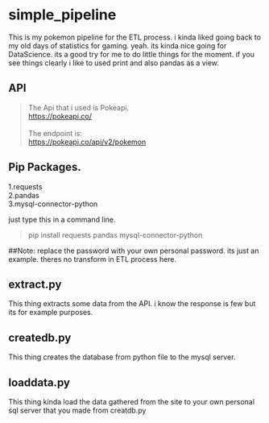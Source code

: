 # simple_pipeline

This is my pokemon pipeline for the ETL process.
i kinda liked going back to my old days of statistics for gaming.
yeah. its kinda nice going for DataScience.
its a good try for me to do little things for the moment.
if you see things clearly i like to used print and also pandas as a view.

## API
> The Api that i used is Pokeapi. <br>
https://pokeapi.co/ <br> <br>
The endpoint is: <br>
> https://pokeapi.co/api/v2/pokemon <br>


## Pip Packages. 
1.requests <br>
2.pandas <br>
3.mysql-connector-python <br>

just type this in a command line.

> pip install requests pandas mysql-connector-python

##Note: replace the password with your own personal password. its just an example. theres no transform in ETL process here.

## extract.py
This thing extracts some data from the API. i know the response is few but its for example purposes.

## createdb.py
This thing creates the database from python file to the mysql server.

## loaddata.py
This thing kinda load the data gathered from the site to your own personal sql server that you made from creatdb.py
